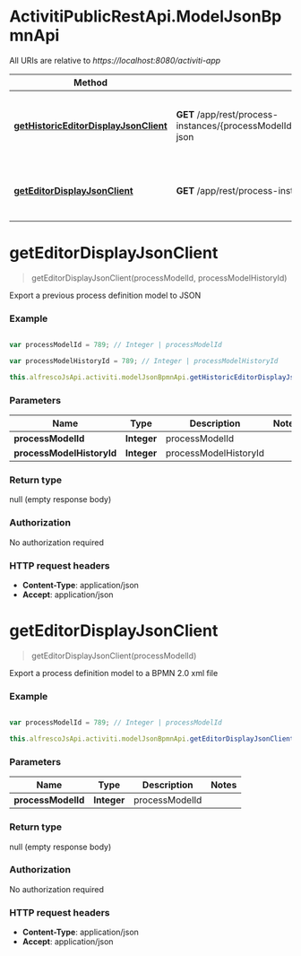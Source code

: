 # ActivitiPublicRestApi.ModelJsonBpmnApi

All URIs are relative to *https://localhost:8080/activiti-app*

Method | HTTP request | Description
------------- | ------------- | -------------
[**getHistoricEditorDisplayJsonClient**](ModelJsonBpmnApi.md#getHistoricEditorDisplayJsonClient) | **GET** /app/rest/process-instances/{processModelId}/history/{processModelHistoryId}/model-json | Export a previous process definition model to JSON
[**getEditorDisplayJsonClient**](ModelJsonBpmnApi.md#getEditorDisplayJsonClient) | **GET** /app/rest/process-instances/{processModelId}/model-json | Export a process definition model to JSON


<a name="getEditorDisplayJsonClient"></a>
# **getEditorDisplayJsonClient**
> getEditorDisplayJsonClient(processModelId, processModelHistoryId)

Export a previous process definition model to JSON

### Example
```javascript

var processModelId = 789; // Integer | processModelId

var processModelHistoryId = 789; // Integer | processModelHistoryId

this.alfrescoJsApi.activiti.modelJsonBpmnApi.getHistoricEditorDisplayJsonClient(processModelId, processModelHistoryId);
```

### Parameters

Name | Type | Description  | Notes
------------- | ------------- | ------------- | -------------
 **processModelId** | **Integer**| processModelId | 
 **processModelHistoryId** | **Integer**| processModelHistoryId | 

### Return type

null (empty response body)

### Authorization

No authorization required

### HTTP request headers

 - **Content-Type**: application/json
 - **Accept**: application/json

<a name="getEditorDisplayJsonClient"></a>
# **getEditorDisplayJsonClient**
> getEditorDisplayJsonClient(processModelId)

Export a process definition model to a BPMN 2.0 xml file

### Example
```javascript

var processModelId = 789; // Integer | processModelId

this.alfrescoJsApi.activiti.modelJsonBpmnApi.getEditorDisplayJsonClient(processModelId);
```

### Parameters

Name | Type | Description  | Notes
------------- | ------------- | ------------- | -------------
 **processModelId** | **Integer**| processModelId | 

### Return type

null (empty response body)

### Authorization

No authorization required

### HTTP request headers

 - **Content-Type**: application/json
 - **Accept**: application/json

